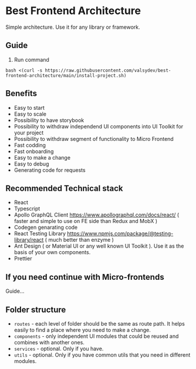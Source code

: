 # Best Frontend Architecture
Simple architecture. Use it for any library or framework.

## Guide
1. Run command
```
bash <(curl -s https://raw.githubusercontent.com/valsydev/best-frontend-architecture/main/install-project.sh)
```

## Benefits
* Easy to start
* Easy to scale
* Possibility to have storybook
* Possibility to withdraw independend UI components into UI Toolkit for your project
* Possibility to withdraw segment of functionality to Micro Frontend
* Fast codding
* Fast onboarding
* Easy to make a change
* Easy to debug
* Generating code for requests

## Recommended Technical stack
* React
* Typescript
* Apollo GraphQL Client https://www.apollographql.com/docs/react/ ( faster and simple to use on FE side than Redux and MobX )
* Codegen genarating code
* React Testing Library https://www.npmjs.com/package/@testing-library/react ( much better than enzyme )
* Ant Design ( or Material UI or any well known UI Toolkit ). Use it as the basis of your own components.
* Prettier

## If you need continue with Micro-frontends
Guide...

## Folder structure
* `routes` - each level of folder should be the same as route path. It helps easily to find a place where you need to make a change. 
* `components` - only independent UI modules that could be reused and combines with another ones.
* `services` - optional. Only if you have.
* `utils` - optional. Only if you have common utils that you need in different modules.


